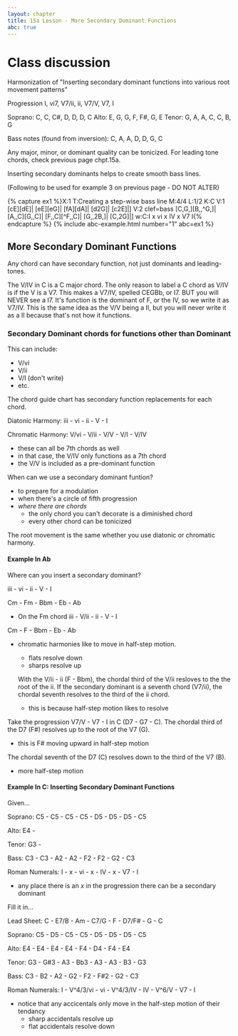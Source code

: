 ```yaml
---
layout: chapter
title: 15a Lesson - More Secondary Dominant Functions
abc: true
---
```


# Class discussion

Harmonization of "Inserting secondary dominant functions into various root movement patterns"

Progression I, vi7, V7/ii, ii, V7/V, V7, I

Soprano: C, C, C#, D, D, D, C Alto: E, G, G, F, F#, G, E Tenor: G, A, A, C, C, B, G

Bass notes (found from inversion): C, A, A, D, D, G, C

Any major, minor, or dominant quality can be tonicized. For leading tone chords, check previous page chpt.15a.

Inserting secondary dominants helps to create smooth bass lines. 

(Following to be used for example 3 on previous page - DO NOT ALTER)

{% capture ex1 %}X:1
T:Creating a step-wise bass line
M:4/4
L:1/2
K:C
V:1
[cE][dE]| [eE][eG]| [fA][dA]| [d2G]| [c2E]|]
V:2 clef=bass
[C,G,][B,,^G,]| [A,,C][G,,C]| [F,,C][^F,,C]| [G,,2B,]| [C,2G]|]
w:C:I x vi x IV x V7 I{% endcapture %}
{% include abc-example.html number="1" abc=ex1 %}

## More Secondary Dominant Functions
Any chord can have secondary function, not just dominants and leading-tones.

The V/IV in C is a C major chord. 
The only reason to label a C chord as V/IV is if the V is a V7. 
This makes a V7/IV, spelled CEGBb, or I7. 
BUT you will NEVER see a I7. 
It's function is the dominant of F, or the IV, so we write it as V7/IV. 
This is the same idea as the V/V being a II, but you will never write it as a II because that's not how it functions. 

### Secondary Dominant chords for functions other than Dominant
This can include:
- V/vi
- V/ii
- V/I (don't write)
- etc.

The chord guide chart has secondary function replacements for each chord.

Diatonic Harmony:
iii - vi - ii - V - I

Chromatic Harmony:
V/vi - V/ii - V/V - V/I - V/IV
- these can all be 7th chords as well
- in that case, the V/IV only functions as a 7th chord
- the V/V is included as a pre-dominant function

When can we use a secondary dominant funtion?
- to prepare for a modulation
- when there's a circle of fifth progression
- *where there are chords*
  - the only chord you can't decorate is a diminished chord
  - every other chord can be tonicized
  
The root movement is the same whether you use diatonic or chromatic harmony. 

#### Example In Ab
Where can you insert a secondary dominant?

iii - vi - ii - V - I

Cm - Fm - Bbm - Eb - Ab
  - On the Fm chord
iii - V/ii - ii - V - I

Cm - F - Bbm - Eb - Ab
- chromatic harmonies like to move in half-step motion. 
  - flats resolve down
  - sharps resolve up
  
  With the V/ii - ii (F - Bbm), the chordal third of the V/ii resloves to the the root of the ii.
  If the secondary dominant is a seventh chord (V7/ii), the chordal seventh resolves to the third of the ii chord. 
  - this is because half-step motion likes to resolve
  
Take the progression V7/V - V7 - I in C (D7 - G7 - C).
The chordal third of the D7 (F#) resolves up to the root of the V7 (G). 
- this is F# moving upward in half-step motion

The chordal seventh of the D7 (C) resolves down to the third of the V7 (B).
- more half-step motion

#### Example In C: Inserting Secondary Dominant Functions
Given... 

Soprano: C5 - C5 - C5 - C5 - D5 - D5 - D5 - C5 

Alto: E4 - 

Tenor: G3 - 

Bass: C3 - C3 - A2 - A2 - F2 - F2 - G2 - C3

Roman Numerals: I - x - vi - x - IV - x - V7 - I
- any place there is an *x* in the progression there can be a secondary dominant

Fill it in...

Lead Sheet: C - E7/B - Am - C7/G - F - D7/F# - G - C

Soprano: C5 - D5 - C5 - C5 - D5 - D5 - D5 - C5 

Alto: E4 - E4 - E4 - E4 - F4 - D4 - F4 - E4

Tenor: G3 - G#3 - A3 - Bb3 - A3 - A3 - B3 - G3

Bass: C3 - B2 - A2 - G2 - F2 - F#2 - G2 - C3

Roman Numerals: I - V^4/3/vi - vi - V^4/3/IV - IV - V^6/V - V7 - I
- notice that any accicentals only move in the half-step motion of their tendancy
  - sharp accidentals resolve up
  - flat accidentals resolve down




